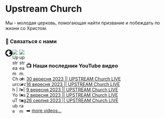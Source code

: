 # Upstream Church

Мы - молодая церковь, помогающая найти призвание и побеждать по жизни со Христом.

### 👥 Связаться с нами

[<img align="left" alt="upstream.life" width="22px" src="https://raw.githubusercontent.com/iconic/open-iconic/master/svg/globe.svg" />][website]
[<img align="left" alt="UpstreamChurch | YouTube" width="22px" src="https://cdn.jsdelivr.net/npm/simple-icons@v3/icons/youtube.svg" />][youtube]
[<img align="left" alt="upstream.church | Instagram" width="22px" src="https://cdn.jsdelivr.net/npm/simple-icons@v3/icons/instagram.svg" />][instagram]

<br />

### 📺 Наши последнии YouTube видео
<!-- YOUTUBE:START -->
- [30 вересня 2023 || UPSTREAM Church LIVE](https://www.youtube.com/watch?v=BAvVqPFUofA)
- [16 вересня 2023 || UPSTREAM Church LIVE](https://www.youtube.com/watch?v=aBRNXWW4YTk)
- [9 вересня 2023 || UPSTREAM Church LIVE](https://www.youtube.com/watch?v=-vb8XeRPUkQ)
- [2 вересня 2023 || UPSTREAM Church LIVE](https://www.youtube.com/watch?v=t0jcXv_QQY8)
- [26 серпня 2023 || UPSTREAM Church LIVE](https://www.youtube.com/watch?v=fTkMyhXZpm8)
<!-- YOUTUBE:END -->

➡️ [more videos...](https://youtube.com/UpstreamChurch)

[website]: https://upstream.life/
[youtube]: https://youtube.com/UpstreamChurch
[instagram]: https://www.instagram.com/upstream.church
